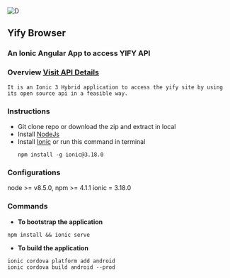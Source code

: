 ![D](https://media.giphy.com/media/9RXVhtP9KBwl9sceL5/200w_d.gif)
## Yify Browser

### An Ionic Angular App to access YIFY API

### Overview [Visit API Details](https://yts.am/api)

	It is an Ionic 3 Hybrid application to access the yify site by using its open source api in a feasible way.  

### Instructions

* Git clone repo or download the zip and extract in local
* Install [NodeJs](https://nodejs.org/en/download/)
* Install [Ionic](https://ionicframework.com/docs/intro/installation/) or run this command in terminal 
	```shell
	npm install -g ionic@3.18.0
	```

### Configurations

node >= v8.5.0,
npm >= 4.1.1
ionic = 3.18.0

### Commands
* **To bootstrap the application**
```shell
npm install && ionic serve
```
* **To build the application**
```shell
ionic cordova platform add android
ionic cordova build android --prod
```

